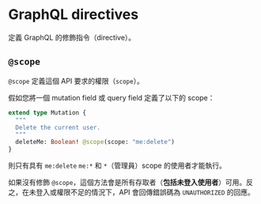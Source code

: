 # GraphQL directives

定義 GraphQL 的修飾指令（directive）。

## `@scope`

`@scope` 定義這個 API 要求的權限（`scope`）。

假如您將一個 mutation field 或 query field 定義了以下的 scope：

```graphql
extend type Mutation {
  """
  Delete the current user.
  """
  deleteMe: Boolean! @scope(scope: "me:delete")
}
```

則只有具有 `me:delete` `me:*` 和 `*`（管理員）scope 的使用者才能執行。

如果沒有修飾 `@scope`，這個方法會是所有存取者（**包括未登入使用者**）可用。反之，在未登入或權限不足的情況下，API 會回傳錯誤碼為 `UNAUTHORIZED` 的回應。
